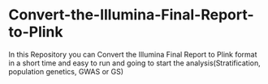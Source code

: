 # Convert-the-Illumina-Final-Report-to-Plink
In this Repository you can Convert the Illumina Final Report to Plink format in a short time and easy to run and going to start the analysis(Stratification, population genetics, GWAS  or GS)

